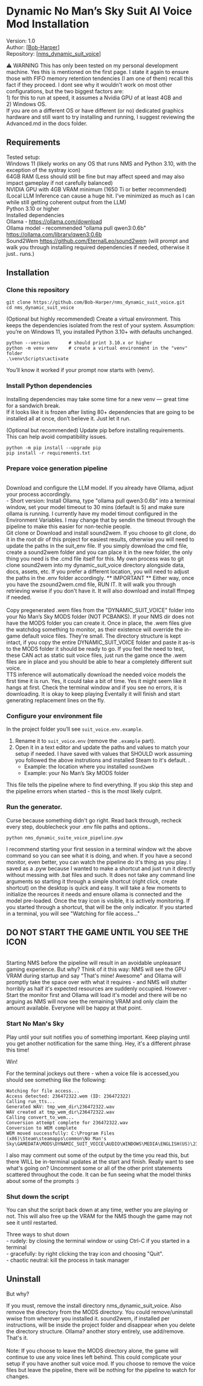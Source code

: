 # Dynamic No Man’s Sky Suit AI Voice Mod Installation

Version: 1.0<br>
Author: [[Bob-Harper](https://github.com/Bob-Harper)]<br>
Repository: [[nms_dynamic_suit_voice](https://github.com/Bob-Harper/nms_dynamic_suit_voice)]


⚠️ WARNING
This has only been tested on my personal development machine. Yes this is mentioned on the first page.  I state it again
to ensure those with FIFO memory retention tendencies (I am one of them) recall this fact if they proceed.  I dont see why it wouldn't work on
most other configurations, but the two biggest factors are:
<br>1) for this to run at speed, it assumes a Nvidia GPU of at least 4GB and
<br>2) Windows OS.
<br>If you are on a different OS or have different (or no) dedicated graphics hardware and still want to try installing
and running, I suggest reviewing the Advanced.md in the docs folder.

## Requirements

Tested setup:
<br>Windows 11 (likely works on any OS that runs NMS and Python 3.10, with the exception of the systray icon)
<br>64GB RAM (Less should still be fine but may affect speed and may also impact gameplay if not carefully balanced)
<br>NVIDIA GPU with 4GB VRAM minimum (1650 Ti or better recommended) (Local LLM Inference can cause a huge hit. I've minimized
as much as I can while still getting coherent output from the LLM)
<br>Python 3.10 or higher
<br>Installed dependencies
<br>Ollama - https://ollama.com/download
<br>Ollama model - recommended "ollama pull qwen3:0.6b" https://ollama.com/library/qwen3:0.6b
<br>Sound2Wem https://github.com/EternalLeo/sound2wem (will prompt and walk you through installing required dependencies if needed, otherwise it just..  runs.)


## Installation

### Clone this repository
```
git clone https://github.com/Bob-Harper/nms_dynamic_suit_voice.git
cd nms_dynamic_suit_voice
```

(Optional but highly recommended) Create a virtual environment.
This keeps the dependencies isolated from the rest of your system.
Assumption: you’re on Windows 11, you installed Python 3.10+ with defaults unchanged.
```
python --version       # should print 3.10.x or higher
python -m venv venv    # create a virtual environment in the "venv" folder
.\venv\Scripts\activate
```
You’ll know it worked if your prompt now starts with (venv).

### Install Python dependencies

Installing dependencies may take some time for a new venv — great time for a sandwich break.  
If it looks like it is frozen after listing 80+ dependencies that are going to be installed all at once, don’t believe it. Just let it run.

(Optional but recommended) Update pip before installing requirements.  
This can help avoid compatibility issues.

```
python -m pip install --upgrade pip
pip install -r requirements.txt
```

### Prepare voice generation pipeline
<br>Download and configure the LLM model. If you already have Ollama, adjust your process accordingly.
<br>- Short version: Install Ollama, type "ollama pull qwen3:0.6b" into a terminal window, set your model timeout to 30 mins (default is 5) and make sure ollama is running.  I currently have my model timout configured in the Environment Variables. I may change that by sendin the timeout through the pipeline to make this easier for non-techie people.
<br>Git clone or Download and install sound2wem.  If you choose to git clone, do it in the root dir of this project for easiest results, otherwise you will need to update the paths in the suit_env file.  If you simply download the cmd file, create a sound2wem folder and you can place it in the new folder, the only thing you need is the .cmd file itself for this.  My own process was to git clone sound2wem into my dynamic_suit_voice directory alongside data, docs, assets, etc.  If you prefer a different location, you will need to adjust the paths in the .env folder accordingly.  ** IMPORTANT ** Either way, once you have the zsound2wem.cmd file, RUN IT.  It will walk you through retrieving wwise if you don't have it.  It will also download and install ffmpeg if needed.  
<br>Copy pregenerated .wem files from the "DYNAMIC_SUIT_VOICE" folder into your No Man’s Sky MODS folder (NOT PCBANKS). If your NMS dir does not have the MODS folder you can create it.  Once in place, the .wem files give the watchdog something to monitor, as their existence will override the in-game default voice files.  They're small. The directory structure is kept intact, if you copy the entire DYNAMIC_SUIT_VOICE folder and paste it as-is to the MODS folder it should be ready to go. If you feel the need to test, these CAN act as static suit voice files, just run the game once the .wem files are in place and you should be able to hear a completely different suit voice.
<br>TTS inference will automatically download the needed voice models the first time it is run. Yes, it could take a bit of time.  Yes it might seem like it hangs at first.  Check the terminal window and if you see no errors, it is downloading.  It is okay to keep playing  Eventally it will finish and start generating replacement lines on the fly.

### Configure your environment file

In the project folder you’ll see `suit_voice.env.example`.  

1. Rename it to `suit_voice.env` (remove the `.example` part).  
2. Open it in a text editor and update the paths and values to match your setup if needed.  I have saved with values that SHOULD work assuming you followed the above instrutions and installed Steam to it's default.  .  
   - Example: the location where you installed `sound2wem`  
   - Example: your No Man’s Sky MODS folder  

This file tells the pipeline where to find everything. If you skip this step and the pipeline errors when started - this is the most likely culprit.

### Run the generator. 
Curse because something didn't go right.  Read back through, recheck every step, doublecheck your .env file paths and options..
```
python nms_dynamic_suite_voice_pipeline.pyw
```
I recommend starting your first session in a terminal window wit the above command so you can see what it is doing, and when. If you have a second monitor, even better, you can watch the pipeline do it's thing as you play.
I saved as a .pyw because I wanted to make a shortcut and just run it directly without messing with .bat files and such.  It does not take any command line arguments so starting it through a simple shortcut (right click, create shortcut) on the desktop is quick and easy.
It will take a few moments to initialize the reources it needs and ensure ollama is connected and the model pre-loaded.
Once the tray icon is visible, it is actively monitoring. If you started through a shortcut, that will be the only indicator.  If you started in a terminal, you will see "Watching for file access..."

## DO NOT START THE GAME UNTIL YOU SEE THE ICON
<br>Starting NMS before the pipeline will result in an avoidable unpleasant gaming experience.
But why?  Think of it this way: NMS will see the GPU VRAM during startup and say "That's mine!  Awesome" and Ollama will promptly take
the space over with what it requires - and NMS will stutter horribly as half it's expected resources are suddenly occupied.
However - Start the monitor first and Ollama will load it's model and there will be no arguing as NMS will now see the remaining VRAM
and only claim the amount available.  Everyone will be happy at that point.

### Start No Man's Sky 
Play until your suit notifies you of something important. Keep playing until you get another notification for the same
thing.  Hey, it's a different phrase this time!

Win!

For the terminal jockeys out there - when a voice file is accessed,you should see something like the following:
```
Watching for file access...
Access detected: 236472322.wem (ID: 236472322)
Calling run_tts...
Generated WAV: tmp_wem_dir\236472322.wav
WAV created at tmp_wem_dir\236472322.wav
Calling convert_to_wem...
Conversion attempt complete for 236472322.wav
Conversion to WEM complete
WEM moved successfully: C:\Program Files (x86)\Steam\steamapps\common\No Man's Sky\GAMEDATA\MODS\DYNAMIC_SUIT_VOICE\AUDIO\WINDOWS\MEDIA\ENGLISH(US)\236472322.wem
```
I also may comment out some of the output by the time you read this, but there WILL be in-terminal updates at the start and finish.  Really want to see what's going on?  Uncomment some or all of the other print statements scattered throughout the code.  It can be fun seeing what the model thinks about some of the prompts :)

### Shut down the script

You can shut the script back down at any time, wether you are playing or not.  This will also free up the VRAM for the NMS though the game may not see it until restarted.

Three ways to shut down 
<br> - rudely: by closing the terminal window or using Ctrl-C if you started in a terminal
<br> - gracefully: by right clicking the tray icon and choosing "Quit".
<br> - chaotic neutral: kill the process in task manager

## Uninstall

But why?

If you must, remove the install directory nms_dynamic_suit_voice.  Also remove the directory from the MODS directory.  You could remove/uninstall wwise from wherever you installed it.  sound2wem, if installed per instructions, will be inside the project folder and disappear when you delete the directory structure.  Ollama?  another story entirely, use add/remove.
That's it.  
<br>Note: If you choose to leave the MODS directory alone, the game will continue to use any voice lines left behind.  This could complicate your setup if you have another suit voice mod.  If you choose to remove the voice files but leave the pipeline, there will be nothing for the pipeline to watch for changes.

